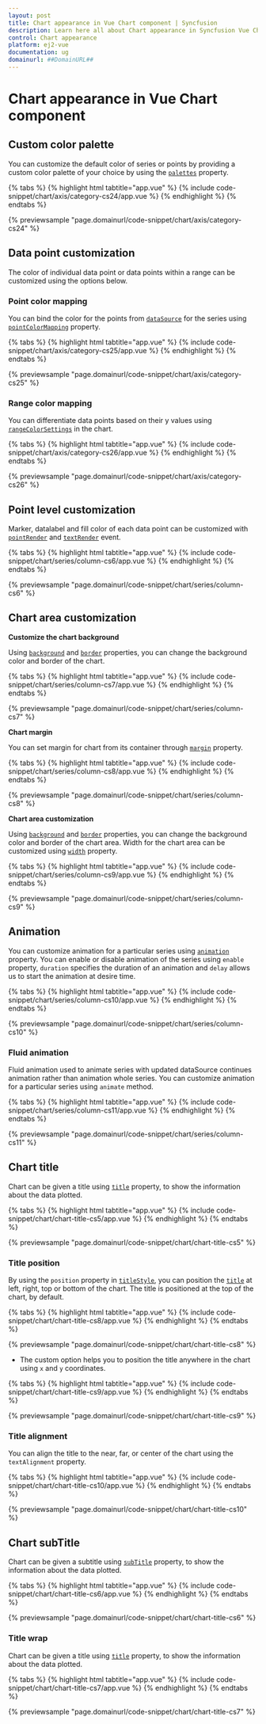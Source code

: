 ```yaml
---
layout: post
title: Chart appearance in Vue Chart component | Syncfusion
description: Learn here all about Chart appearance in Syncfusion Vue Chart component of Syncfusion Essential JS 2 and more.
control: Chart appearance 
platform: ej2-vue
documentation: ug
domainurl: ##DomainURL##
---
```


# Chart appearance in Vue Chart component

## Custom color palette

You can customize the default color of series or points by providing a custom color palette of your choice by
using the [`palettes`](https://ej2.syncfusion.com/vue/documentation/api/chart/chartModel/#palettes) property.

{% tabs %}
{% highlight html tabtitle="app.vue" %}
{% include code-snippet/chart/axis/category-cs24/app.vue %}
{% endhighlight %}
{% endtabs %}
        
{% previewsample "page.domainurl/code-snippet/chart/axis/category-cs24" %}

## Data point customization

The color of individual data point or data points within a range can be customized using the options below.

### Point color mapping

You can bind the color for the points from [`dataSource`](https://ej2.syncfusion.com/vue/documentation/api/chart/series/#datasource) for the series using [`pointColorMapping`](https://ej2.syncfusion.com/vue/documentation/api/chart/series/#pointcolormapping) property.

{% tabs %}
{% highlight html tabtitle="app.vue" %}
{% include code-snippet/chart/axis/category-cs25/app.vue %}
{% endhighlight %}
{% endtabs %}
        
{% previewsample "page.domainurl/code-snippet/chart/axis/category-cs25" %}

### Range color mapping

You can differentiate data points based on their y values using [`rangeColorSettings`](https://ej2.syncfusion.com/vue/documentation/api/chart/rangeColorSetting/) in the chart.

{% tabs %}
{% highlight html tabtitle="app.vue" %}
{% include code-snippet/chart/axis/category-cs26/app.vue %}
{% endhighlight %}
{% endtabs %}
        
{% previewsample "page.domainurl/code-snippet/chart/axis/category-cs26" %}

## Point level customization

Marker, datalabel and fill color of each data point can be customized with
[`pointRender`](https://ej2.syncfusion.com/vue/documentation/api/chart/iPointRenderEventArgs/) and
[`textRender`](https://ej2.syncfusion.com/vue/documentation/api/chart/iTextRenderEventArgs/) event.

{% tabs %}
{% highlight html tabtitle="app.vue" %}
{% include code-snippet/chart/series/column-cs6/app.vue %}
{% endhighlight %}
{% endtabs %}
        
{% previewsample "page.domainurl/code-snippet/chart/series/column-cs6" %}

<!-- markdownlint-disable MD036 -->

## Chart area customization

<!-- markdownlint-disable MD036 -->

**Customize the chart background**

<!-- markdownlint-disable MD013 -->
Using [`background`](https://ej2.syncfusion.com/vue/documentation/api/chart/chartModel/#background) and [`border`](https://ej2.syncfusion.com/vue/documentation/api/chart/chartModel/#border) properties, you can change the background color and border of the chart.

{% tabs %}
{% highlight html tabtitle="app.vue" %}
{% include code-snippet/chart/series/column-cs7/app.vue %}
{% endhighlight %}
{% endtabs %}
        
{% previewsample "page.domainurl/code-snippet/chart/series/column-cs7" %}

**Chart margin**

You can set margin for chart from its container through [`margin`](https://ej2.syncfusion.com/vue/documentation/api/chart/margin/) property.

{% tabs %}
{% highlight html tabtitle="app.vue" %}
{% include code-snippet/chart/series/column-cs8/app.vue %}
{% endhighlight %}
{% endtabs %}
        
{% previewsample "page.domainurl/code-snippet/chart/series/column-cs8" %}

**Chart area customization**

Using [`background`](https://ej2.syncfusion.com/vue/documentation/api/chart/chartArea/#background) and [`border`](https://ej2.syncfusion.com/vue/documentation/api/chart/#border) properties, you can change the background color and border of the chart area. Width for the chart area can be customized using [`width`](https://ej2.syncfusion.com/vue/documentation/api/chart/chartArea/#width) property.

{% tabs %}
{% highlight html tabtitle="app.vue" %}
{% include code-snippet/chart/series/column-cs9/app.vue %}
{% endhighlight %}
{% endtabs %}
        
{% previewsample "page.domainurl/code-snippet/chart/series/column-cs9" %}

## Animation

You can customize animation for a particular series using [`animation`](https://ej2.syncfusion.com/vue/documentation/api/chart/animationModel/) property. You can enable or disable animation of the series using `enable` property, `duration` specifies the duration of an animation and `delay` allows us to start the animation at desire time.

{% tabs %}
{% highlight html tabtitle="app.vue" %}
{% include code-snippet/chart/series/column-cs10/app.vue %}
{% endhighlight %}
{% endtabs %}
        
{% previewsample "page.domainurl/code-snippet/chart/series/column-cs10" %}

### Fluid animation

Fluid animation used to animate series with updated dataSource continues animation rather than animation whole series. You can customize animation for a particular series using `animate` method.

{% tabs %}
{% highlight html tabtitle="app.vue" %}
{% include code-snippet/chart/series/column-cs11/app.vue %}
{% endhighlight %}
{% endtabs %}
        
{% previewsample "page.domainurl/code-snippet/chart/series/column-cs11" %}

## Chart title

Chart can be given a title using [`title`](https://ej2.syncfusion.com/vue/documentation/api/chart/chartModel/#title) property, to show the information about the data plotted.

{% tabs %}
{% highlight html tabtitle="app.vue" %}
{% include code-snippet/chart/chart-title-cs5/app.vue %}
{% endhighlight %}
{% endtabs %}
        
{% previewsample "page.domainurl/code-snippet/chart/chart-title-cs5" %}

### Title position

By using the `position` property in [`titleStyle`](https://ej2.syncfusion.com/vue/documentation/api/chart/chartModel/#titlestyle), you can position the [`title`](https://ej2.syncfusion.com/vue/documentation/api/chart/chartModel/#title) at left, right, top or bottom of the chart. The title is positioned at the top of the chart, by default.

{% tabs %}
{% highlight html tabtitle="app.vue" %}
{% include code-snippet/chart/chart-title-cs8/app.vue %}
{% endhighlight %}
{% endtabs %}
        
{% previewsample "page.domainurl/code-snippet/chart/chart-title-cs8" %}

* The custom option helps you to position the title anywhere in the chart using `x` and `y` coordinates.

{% tabs %}
{% highlight html tabtitle="app.vue" %}
{% include code-snippet/chart/chart-title-cs9/app.vue %}
{% endhighlight %}
{% endtabs %}
        
{% previewsample "page.domainurl/code-snippet/chart/chart-title-cs9" %}

### Title alignment

You can align the title to the near, far, or center of the chart using the `textAlignment` property.

{% tabs %}
{% highlight html tabtitle="app.vue" %}
{% include code-snippet/chart/chart-title-cs10/app.vue %}
{% endhighlight %}
{% endtabs %}
        
{% previewsample "page.domainurl/code-snippet/chart/chart-title-cs10" %}

## Chart subTitle

Chart can be given a subtitle using [`subTitle`](https://ej2.syncfusion.com/vue/documentation/api/chart/chartModel/#subtitle) property, to show the information about the data plotted.

{% tabs %}
{% highlight html tabtitle="app.vue" %}
{% include code-snippet/chart/chart-title-cs6/app.vue %}
{% endhighlight %}
{% endtabs %}
        
{% previewsample "page.domainurl/code-snippet/chart/chart-title-cs6" %}

### Title wrap

Chart can be given a title using [`title`](https://ej2.syncfusion.com/vue/documentation/api/chart/chartModel/#title) property, to show the information about the data plotted.

{% tabs %}
{% highlight html tabtitle="app.vue" %}
{% include code-snippet/chart/chart-title-cs7/app.vue %}
{% endhighlight %}
{% endtabs %}
        
{% previewsample "page.domainurl/code-snippet/chart/chart-title-cs7" %}